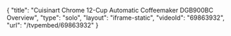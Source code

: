 {
    "title": "Cuisinart Chrome 12-Cup Automatic Coffeemaker DGB900BC Overview",
    "type": "solo",
    "layout": "iframe-static",
    "videoId": "69863932",
    "url": "\/tvpembed\/69863932"
}